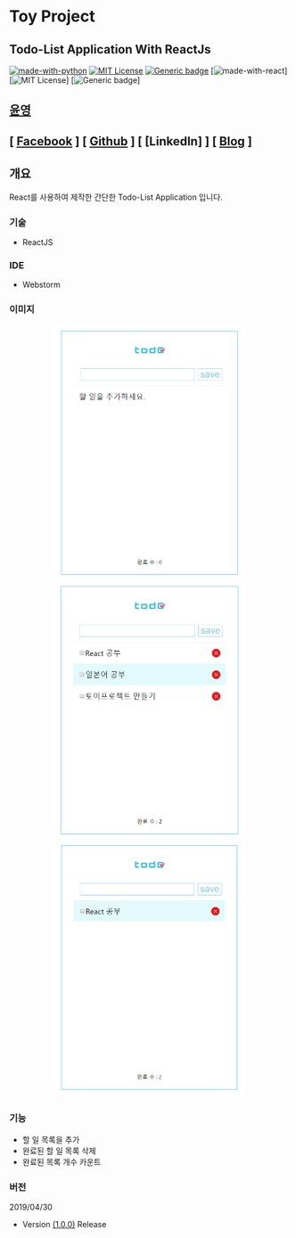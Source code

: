 Toy Project
=======================
Todo-List Application With ReactJs <br/>
-----------------------
[![made-with-python](https://img.shields.io/badge/Made%20with-Python-1f425f.svg)](https://www.python.org/)
[![MIT License](https://img.shields.io/badge/license-MIT-blue.svg)](https://opensource.org/licenses/MIT)
[![Generic badge](https://img.shields.io/badge/No-Update-red.svg)](https://shields.io/)
[![made-with-react](https://img.shields.io/github/package-json/dependency-version/zeit/next.js/dev/react/canary.svg)]
[![MIT License](https://img.shields.io/apm/l/vim-mode.svg)]
[![Generic badge](https://img.shields.io/eclipse-marketplace/last-update/notepad4e.svg)]


## [윤영](https://github.com/yunyoung1819)
## [ [Facebook](https://www.facebook.com/yoon.young.585) ] [ [Github](https://github.com/yunyoung1819) ] [ [LinkedIn] ] [ [Blog](https://yunyoung1819.tistory.com) ] <br/>


## 개요
React를 사용하여 제작한 간단한 Todo-List Application 입니다. <br/>

### 기술
- ReactJS

### IDE
- Webstorm

### 이미지

<p align="center">
<img width="340px" height="460px" src="https://github.com/yunyoung1819/react-todolist-app/blob/master/src/readmeImg1.PNG?raw=true"/><br/>
<img width="340px" height="460px" src="https://github.com/yunyoung1819/react-todolist-app/blob/master/src/readmeImg2.PNG?raw=true"/>
<br/>
<img width="340px" height="460px" src="https://github.com/yunyoung1819/react-todolist-app/blob/master/src/readmeImg3.PNG?raw=true"/>
</p>


### 기능 
- 할 일 목록을 추가 
- 완료된 할 일 목록 삭제
- 완료된 목록 개수 카운트 

### 버전
2019/04/30 <br/>
- Version [(1.0.0)](https://github.com/yunyoung1819/react-todolist-app) Release <br/>

